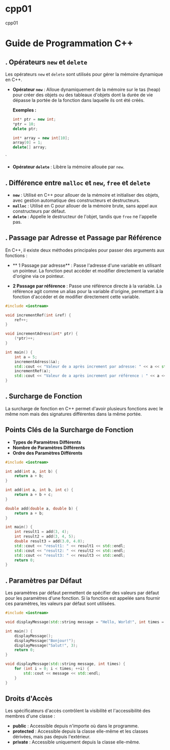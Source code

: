 # cpp01
cpp01
# Guide de Programmation C++

## . Opérateurs `new` et `delete`

Les opérateurs `new` et `delete` sont utilisés pour gérer la mémoire dynamique en C++.

- **Opérateur `new`** : Alloue dynamiquement de la mémoire sur le tas (heap) pour créer des objets ou des tableaux d'objets dont la durée de vie dépasse la portée de la fonction dans laquelle ils ont été créés.


  **Exemples :**

  ```cpp
  int* ptr = new int; 
  *ptr = 10;
  delete ptr;

  int* array = new int[10];
  array[0] = 1;
  delete[] array;
`
- **Opérateur `delete`** :
Libère la mémoire allouée par `new`.

## . Différence entre `malloc` et `new`, `free` et `delete`

- **`new`** : Utilisé en C++ pour allouer de la mémoire et initialiser des objets, avec gestion automatique des constructeurs et destructeurs.
- **`malloc`** : Utilisé en C pour allouer de la mémoire brute, sans appel aux constructeurs par défaut.
- **`delete`** : Appelle le destructeur de l'objet, tandis que `free` ne l'appelle pas.


## . Passage par Adresse et Passage par Référence

En C++, il existe deux méthodes principales pour passer des arguments aux fonctions :

- ** 1 Passage par adresse** : Passe l'adresse d'une variable en utilisant un pointeur. La fonction peut accéder et modifier directement la variable d'origine via ce pointeur.

- **2 Passage par référence** : Passe une référence directe à la variable. La référence agit comme un alias pour la variable d'origine, permettant à la fonction d'accéder et de modifier directement cette variable.

```cpp
#include <iostream>

void incrementRef(int &ref) { 
    ref++; 
} 

void incrementAdress(int* ptr) { 
    (*ptr)++; 
} 

int main() {
    int a = 5;
    incrementAdress(&a); 
    std::cout << "Valeur de a après increment par adresse: " << a << std::endl; 
    incrementRef(a);
    std::cout << "Valeur de a après increment par référence : " << a << std::endl; 
}
```
## . Surcharge de Fonction

La surcharge de fonction en C++ permet d'avoir plusieurs fonctions avec le même nom mais des signatures différentes dans la même portée.
## Points Clés de la Surcharge de Fonction

- **Types de Paramètres Différents**
- **Nombre de Paramètres Différents**
- **Ordre des Paramètres Différents**

```cpp
#include <iostream>

int add(int a, int b) { 
    return a + b;
}

int add(int a, int b, int c) { 
    return a + b + c;
}

double add(double a, double b) { 
    return a + b;
}

int main() {
    int result1 = add(3, 4); 
    int result2 = add(3, 4, 5);
    double result3 = add(3.0, 4.0);
    std::cout << "result1: " << result1 << std::endl;
    std::cout << "result2: " << result2 << std::endl;
    std::cout << "result3: " << result3 << std::endl;
    return 0;
}
```
## . Paramètres par Défaut

Les paramètres par défaut permettent de spécifier des valeurs par défaut pour les paramètres d'une fonction. Si la fonction est appelée sans fournir ces paramètres, les valeurs par défaut sont utilisées.

```cpp
#include <iostream>

void displayMessage(std::string message = "Hello, World!", int times = 1); 

int main() { 
    displayMessage();
    displayMessage("Bonjour!");
    displayMessage("Salut!", 3);
    return 0;
} 

void displayMessage(std::string message, int times) { 
    for (int i = 0; i < times; ++i) {
        std::cout << message << std::endl; 
    } 
}
```

## Droits d'Accès

Les spécificateurs d'accès contrôlent la visibilité et l'accessibilité des membres d'une classe :

- **public** : Accessible depuis n'importe où dans le programme.
- **protected** : Accessible depuis la classe elle-même et les classes dérivées, mais pas depuis l'extérieur.
- **private** : Accessible uniquement depuis la classe elle-même.

